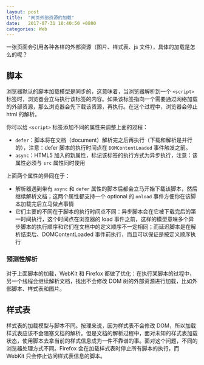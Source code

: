 ```yaml
---
layout: post
title:  "网页外部资源的加载"
date:   2017-07-31 10:40:50 +0800
categories: Web
---
```


一张页面会引用各种各样的外部资源（图片、样式表、js 文件），具体的加载是怎么的呢？

## 脚本

浏览器默认的脚本加载模型是同步的，这意味着，当浏览器解析到一个 `<script>` 标签时，浏览器会立马执行该标签的内容。如果该标签指向一个需要通过网络加载的外部资源，那么浏览器会先下载该资源，再执行。在这个过程中，浏览器会停止 html 的解析。

你可以给 `<script>` 标签添加不同的属性来调整上面的过程：

- `defer`：脚本将在文档（document）解析完之后再执行（下载和解析是并行的），注意：defer 脚本的执行时间点在 `DOMContentLoaded` 事件触发之前。
- `async`：HTML5 加入的新属性，标记该标签的执行方式为异步执行，注意：该属性必须与 `src` 属性同时使用

上面两个属性的异同在于：

- 解析器遇到带有 `async` 和 `defer` 属性的脚本后都会立马开始下载该脚本，然后继续解析文档；这两个属性都支持一个 optional 的 `onload` 事件方便你在该脚本加载完后立马做点事情
- 它们主要的不同在于脚本的执行时间点不同：异步脚本会在它被下载完后的第一时间执行，这个时间点在浏览器的 load 事件之前，这样的模型意味多个异步脚本的执行顺序和它们在文档中的定义顺序不一定相同；而延迟脚本是在解析结束后、DOMContentLoaded 事件前执行，而且可以保证是按定义顺序执行

### 预测性解析

对于上面脚本的加载，WebKit 和 Firefox 都做了优化：在执行某脚本的过程中，另一个线程会继续解析文档，找出不会修改 DOM 树的外部资源进行加载，比如外部脚本、样式表和图片。

## 样式表

样式表的加载模型与脚本不同。按理来说，因为样式表不会修改 DOM，所以加载样式表应该不会阻塞文档的解析。但是文档的解析过程中，面对未知的样式表加载状态，使用脚本去拿当前的样式信息成为一件不靠谱的事。面对这个问题，不同的浏览器处理方式不同。Firefox 会在加载样式表时停止所有脚本的执行，而 WebKit 只会停止访问样式表信息的脚本。